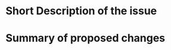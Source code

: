 <!--
Thank you for opening an issue in our documentation.
Please use the template below to construct the issue.

Dealing with issues:
- Issues opened here will be evaluated by the maintainers, and given priority
  based based on that evaluation.
- Support is provided on a best-effort basis
- See the CODE_OF_CONDUCT.md for a deeper description of how we deal with support
  and issues.
-->

# Short Description of the issue

<!--
Please provide a plain-language description of what you would like to report.
By using simple, concise language, you can help the maintainers understand the
issue and context, and thereby help them prioritise it.
-->

<!-- the section below is optional - remove it if you don't know what to propose,
but merely want to report an issue.  -->

# Summary of proposed changes
